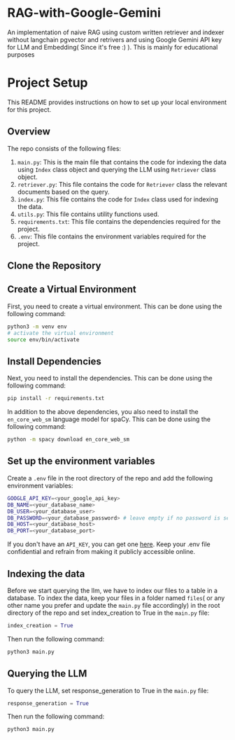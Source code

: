 # RAG-with-Google-Gemini
An implementation of naive RAG using custom written retriever and indexer without langchain pgvector and retrivers and using Google Gemini API key for LLM and Embedding( Since it's free :) ). This is mainly for educational purposes

# Project Setup

This README provides instructions on how to set up your local environment for this project.

## Overview

The repo consists of the following files:

1. `main.py`: This is the main file that contains the code for indexing the data using `Index` class object and querying the LLM using `Retriever` class object.
2. `retriever.py`: This file contains the code for `Retriever` class the relevant documents based on the query.
3. `index.py`: This file contains the code for `Index` class used for indexing the data.
4. `utils.py`: This file contains utility functions used.
5. `requirements.txt`: This file contains the dependencies required for the project.
6. `.env`: This file contains the environment variables required for the project.

## Clone the Repository
## Create a Virtual Environment

First, you need to create a virtual environment. This can be done using the following command:

```bash
python3 -m venv env
# activate the virtual environment
source env/bin/activate
```

## Install Dependencies

Next, you need to install the dependencies. This can be done using the following command:

```bash
pip install -r requirements.txt
```

In addition to the above dependencies, you also need to install the `en_core_web_sm` language model for spaCy. This can be done using the following command:

```bash
python -m spacy download en_core_web_sm
```

## Set up the environment variables

Create a `.env` file in the root directory of the repo and add the following environment variables:

```bash
GOOGLE_API_KEY=<your_google_api_key>
DB_NAME=<your_database_name>
DB_USER=<your_database_user>
DB_PASSWORD=<your_database_password> # leave empty if no password is set
DB_HOST=<your_database_host>
DB_PORT=<your_database_port>
```

If you don't have an `API_KEY`, you can get one [here](https://aistudio.google.com/app/apikey). Keep your .env file confidential and refrain from making it publicly accessible online. 

## Indexing the data

Before we start querying the llm, we have to index our files to a table in a database. To index the data, keep your files in a folder named `files`( or any other name you prefer and update the `main.py` file accordingly) in the root directory of the repo and set index_creation to True in the `main.py` file:

```python
index_creation = True
```

Then run the following command:

```bash
python3 main.py
```

## Querying the LLM

To query the LLM, set response_generation to True in the `main.py` file:

```python
response_generation = True
```

Then run the following command:

```bash
python3 main.py
```
